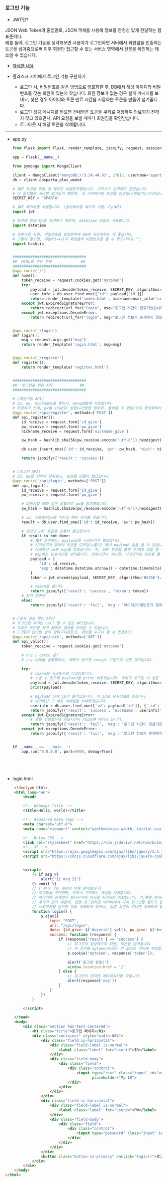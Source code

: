 ### 로그인 기능

- JWT란?

JSON Web Token의 줄임말로, JSON 객체를 사용해 정보를 안정성 있게 전달하는 웹표준이다. <br>
예를 들어, 로그인 기능을 생각해보면 사용자가 로그인하면 서버에서 회원임을 인증하는 토큰을 넘겨줌으로써 이후 회원만 접근할 수 있는 서비스 영역에서 신분을 확인하는 데 쓰일 수 있습니다.<br>
- [자세한 내용]('https://tansfil.tistory.com/58?category=255594')

- 플라스크 서버에서 로그인 기능 구현하기
    - 로그인 시, 비밀번호를 같은 방법으로 암호화한 후, DB에서 해당 아이디와 비밀번호를 갖는 회원이 있는지 찾습니다. 회원 정보가 없는 경우 실패 메시지를 보내고, 찾은 경우 아이디와 토큰 만료 시간을 저장하는 토큰을 만들어 넘겨줍니다.
    - 로그인 성공 메시지를 받으면 건네받은 토큰을 쿠키로 저장하여 만료되기 전까지 갖고 있으면서, API 요청을 보낼 때마다 회원임을 확인받습니다.
    - 로그아웃 시 해당 토큰을 삭제합니다.


---
- app.py

    ```python
    from flask import Flask, render_template, jsonify, request, session, redirect, url_for

    app = Flask(__name__)

    from pymongo import MongoClient

    client = MongoClient('mongodb://3.34.44.93', 27017, username="sparta", password="woowa")
    db = client.dbsparta_plus_week4

    # JWT 토큰을 만들 때 필요한 비밀문자열입니다. 아무거나 입력해도 괜찮습니다.
    # 이 문자열은 서버만 알고있기 때문에, 내 서버에서만 토큰을 인코딩(=만들기)/디코딩(=풀기) 할 수 있습니다.
    SECRET_KEY = 'SPARTA'

    # JWT 패키지를 사용합니다. (설치해야할 패키지 이름: PyJWT)
    import jwt

    # 토큰에 만료시간을 줘야하기 때문에, datetime 모듈도 사용합니다.
    import datetime

    # 회원가입 시엔, 비밀번호를 암호화하여 DB에 저장해두는 게 좋습니다.
    # 그렇지 않으면, 개발자(=나)가 회원들의 비밀번호를 볼 수 있으니까요.^^;
    import hashlib


    #################################
    ##  HTML을 주는 부분             ##
    #################################
    @app.route('/')
    def home():
        token_receive = request.cookies.get('mytoken')
        try:
            payload = jwt.decode(token_receive, SECRET_KEY, algorithms=['HS256'])
            user_info = db.user.find_one({"id": payload['id']})
            return render_template('index.html', nickname=user_info["nick"])
        except jwt.ExpiredSignatureError:
            return redirect(url_for("login", msg="로그인 시간이 만료되었습니다."))
        except jwt.exceptions.DecodeError:
            return redirect(url_for("login", msg="로그인 정보가 존재하지 않습니다."))


    @app.route('/login')
    def login():
        msg = request.args.get("msg")
        return render_template('login.html', msg=msg)


    @app.route('/register')
    def register():
        return render_template('register.html')


    #################################
    ##  로그인을 위한 API            ##
    #################################

    # [회원가입 API]
    # id, pw, nickname을 받아서, mongoDB에 저장합니다.
    # 저장하기 전에, pw를 sha256 방법(=단방향 암호화. 풀어볼 수 없음)으로 암호화해서 저장합니다.
    @app.route('/api/register', methods=['POST'])
    def api_register():
        id_receive = request.form['id_give']
        pw_receive = request.form['pw_give']
        nickname_receive = request.form['nickname_give']

        pw_hash = hashlib.sha256(pw_receive.encode('utf-8')).hexdigest()

        db.user.insert_one({'id': id_receive, 'pw': pw_hash, 'nick': nickname_receive})

        return jsonify({'result': 'success'})


    # [로그인 API]
    # id, pw를 받아서 맞춰보고, 토큰을 만들어 발급합니다.
    @app.route('/api/login', methods=['POST'])
    def api_login():
        id_receive = request.form['id_give']
        pw_receive = request.form['pw_give']

        # 회원가입 때와 같은 방법으로 pw를 암호화합니다.
        pw_hash = hashlib.sha256(pw_receive.encode('utf-8')).hexdigest()

        # id, 암호화된pw을 가지고 해당 유저를 찾습니다.
        result = db.user.find_one({'id': id_receive, 'pw': pw_hash})

        # 찾으면 JWT 토큰을 만들어 발급합니다.
        if result is not None:
            # JWT 토큰에는, payload와 시크릿키가 필요합니다.
            # 시크릿키가 있어야 토큰을 디코딩(=풀기) 해서 payload 값을 볼 수 있습니다.
            # 아래에선 id와 exp를 담았습니다. 즉, JWT 토큰을 풀면 유저ID 값을 알 수 있습니다.
            # exp에는 만료시간을 넣어줍니다. 만료시간이 지나면, 시크릿키로 토큰을 풀 때 만료되었다고 에러가 납니다.
            payload = {
                'id': id_receive,
                'exp': datetime.datetime.utcnow() + datetime.timedelta(seconds=5)
            }
            token = jwt.encode(payload, SECRET_KEY, algorithm='HS256').decode('utf-8')

            # token을 줍니다.
            return jsonify({'result': 'success', 'token': token})
        # 찾지 못하면
        else:
            return jsonify({'result': 'fail', 'msg': '아이디/비밀번호가 일치하지 않습니다.'})


    # [유저 정보 확인 API]
    # 로그인된 유저만 call 할 수 있는 API입니다.
    # 유효한 토큰을 줘야 올바른 결과를 얻어갈 수 있습니다.
    # (그렇지 않으면 남의 장바구니라든가, 정보를 누구나 볼 수 있겠죠?)
    @app.route('/api/nick', methods=['GET'])
    def api_valid():
        token_receive = request.cookies.get('mytoken')

        # try / catch 문?
        # try 아래를 실행했다가, 에러가 있으면 except 구분으로 가란 얘기입니다.

        try:
            # token을 시크릿키로 디코딩합니다.
            # 보실 수 있도록 payload를 print 해두었습니다. 우리가 로그인 시 넣은 그 payload와 같은 것이 나옵니다.
            payload = jwt.decode(token_receive, SECRET_KEY, algorithms=['HS256'])
            print(payload)

            # payload 안에 id가 들어있습니다. 이 id로 유저정보를 찾습니다.
            # 여기에선 그 예로 닉네임을 보내주겠습니다.
            userinfo = db.user.find_one({'id': payload['id']}, {'_id': 0})
            return jsonify({'result': 'success', 'nickname': userinfo['nick']})
        except jwt.ExpiredSignatureError:
            # 위를 실행했는데 만료시간이 지났으면 에러가 납니다.
            return jsonify({'result': 'fail', 'msg': '로그인 시간이 만료되었습니다.'})
        except jwt.exceptions.DecodeError:
            return jsonify({'result': 'fail', 'msg': '로그인 정보가 존재하지 않습니다.'})


    if __name__ == '__main__':
        app.run('0.0.0.0', port=5000, debug=True)






- login.html

```html
    <!doctype html>
    <html lang="en">
        <head>

        <!-- Webpage Title -->
        <title>Hello, world!</title>

        <!-- Required meta tags -->
        <meta charset="utf-8">
        <meta name="viewport" content="width=device-width, initial-scale=1, shrink-to-fit=no">

        <!-- Bulma CSS -->
        <link rel="stylesheet" href="https://cdn.jsdelivr.net/npm/bulma@0.9.1/css/bulma.min.css">
        <!-- JS -->
        <script src="https://ajax.googleapis.com/ajax/libs/jquery/3.4.1/jquery.min.js"></script>
        <script src="https://cdnjs.cloudflare.com/ajax/libs/jquery-cookie/1.4.1/jquery.cookie.js"></script>


        <script>
            {% if msg %}
                alert("{{ msg }}")
            {% endif %}
            // ['쿠키'라는 개념에 대해 알아봅시다]
            // 로그인을 구현하면, 반드시 쿠키라는 개념을 사용합니다.
            // 페이지에 관계없이 브라우저에 임시로 저장되는 정보입니다. 키:밸류 형태(딕셔너리 형태)로 저장됩니다.
            // 쿠키가 있기 때문에, 한번 로그인하면 네이버에서 다시 로그인할 필요가 없는 것입니다.
            // 브라우저를 닫으면 자동 삭제되게 하거나, 일정 시간이 지나면 삭제되게 할 수 있습니다.
            function login() {
                $.ajax({
                    type: "POST",
                    url: "/api/login",
                    data: {id_give: $('#userid').val(), pw_give: $('#userpw').val()},
                    success: function (response) {
                        if (response['result'] == 'success') {
                            // 로그인이 정상적으로 되면, 토큰을 받아옵니다.
                            // 이 토큰을 mytoken이라는 키 값으로 쿠키에 저장합니다.
                            $.cookie('mytoken', response['token']);

                            alert('로그인 완료!')
                            window.location.href = '/'
                        } else {
                            // 로그인이 안되면 에러메시지를 띄웁니다.
                            alert(response['msg'])
                        }
                    }
                })
            }

        </script>

    </head>
    <body>
        <div class="section has-text-centered">
            <h1 class="title">로그인 페이지</h1>
            <div class="container" style="width:60%">
                <div class="field is-horizontal">
                    <div class="field-label is-normal">
                        <label class="label" for="userid">ID</label>
                    </div>
                    <div class="field-body">
                        <div class="field">
                            <div class="control">
                                <input type="text" class="input" id="userid" aria-describedby="emailHelp"
                                       placeholder="My ID">
                            </div>
                        </div>
                    </div>
                </div>
                <div class="field is-horizontal">
                    <div class="field-label is-normal">
                        <label class="label" for="userpw">PW</label>
                    </div>
                    <div class="field-body">
                        <div class="field">
                            <div class="control">
                                <input type="password" class="input" id="userpw" placeholder="My Password">
                            </div>
                        </div>
                    </div>
                </div>
                <button class="button is-primary" onclick="login()">로그인</button>
            </div>
        </div>
    </body>
</html>
```